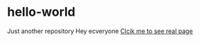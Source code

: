 # hello-world
Just another repository
Hey ecveryone 
<a href="https://github.com/abdulrahmanraufu-web/Game-Warrior/blob/main/index2.html">  Clcik me to see real page</a>
